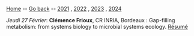 [Home](../index.md) -- [Go back](index.md) -- [2021](2021.md) , [2022](2022.md) , [2023](2023.md) , [2024](2024.md)

_Jeudi 27 Février_: **Clémence Frioux**, CR INRIA, Bordeaux : Gap-filling metabolism: from systems biology to microbial systems ecology. [Résumé](resumes.md#frioux2020)
